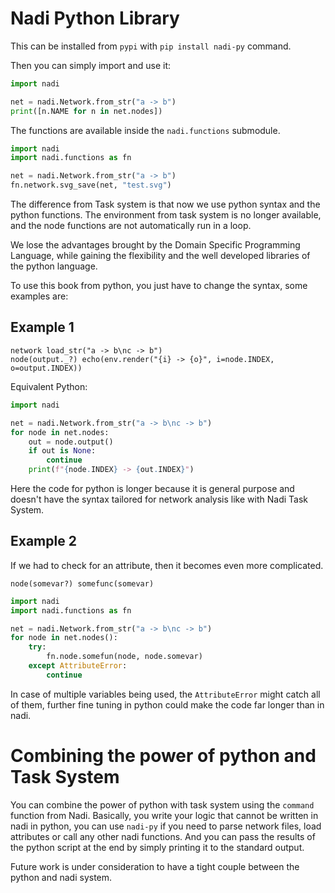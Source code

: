 # Nadi Python Library

This can be installed from `pypi` with `pip install nadi-py` command.

Then you can simply import and use it:

```python
import nadi

net = nadi.Network.from_str("a -> b")
print([n.NAME for n in net.nodes])
```

The functions are available inside the `nadi.functions` submodule.

```python
import nadi
import nadi.functions as fn

net = nadi.Network.from_str("a -> b")
fn.network.svg_save(net, "test.svg")
```

The difference from Task system is that now we use python syntax and the python functions. The environment from task system is no longer available, and the node functions are not automatically run in a loop.

We lose the advantages brought by the Domain Specific Programming Language, while gaining the flexibility and the well developed libraries of the python language.

To use this book from python, you just have to change the syntax, some examples are:

## Example 1
```task run
network load_str("a -> b\nc -> b")
node(output._?) echo(env.render("{i} -> {o}", i=node.INDEX, o=output.INDEX))
```

Equivalent Python:
```python
import nadi

net = nadi.Network.from_str("a -> b\nc -> b")
for node in net.nodes:
    out = node.output()
	if out is None:
	    continue
    print(f"{node.INDEX} -> {out.INDEX}")
```

Here the code for python is longer because it is general purpose and doesn't have the syntax tailored for network analysis like with Nadi Task System.

## Example 2
If we had to check for an attribute, then it becomes even more complicated.

```task
node(somevar?) somefunc(somevar)
```

```python
import nadi
import nadi.functions as fn

net = nadi.Network.from_str("a -> b\nc -> b")
for node in net.nodes():
	try:
	    fn.node.somefun(node, node.somevar)
	except AttributeError:
	    continue
```
In case of multiple variables being used, the `AttributeError` might catch all of them, further fine tuning in python could make the code far longer than in nadi.

# Combining the power of python and Task System
You can combine the power of python with task system using the `command` function from Nadi. Basically, you write your logic that cannot be written in nadi in python, you can use `nadi-py` if you need to parse network files, load attributes or call any other nadi functions. And you can pass the results of the python script at the end by simply printing it to the standard output.

Future work is under consideration to have a tight couple between the python and nadi system.
